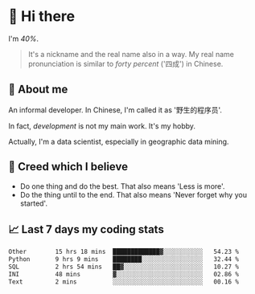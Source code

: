 # 👋 Hi there

I'm *40%*.

> It's a nickname and the real name also in a way.
> My real name pronunciation is similar to *forty percent* ('四成') in Chinese.

## :speech_balloon: About me

An informal developer. In Chinese, I'm called it as '野生的程序员'.

In fact, _development_ is not my main work. It's my hobby.

Actually, I'm a data scientist, especially in geographic data mining.

## :see_no_evil: Creed which I believe

- Do one thing and do the best. That also means 'Less is more'.
- Do the thing until to the end. That also means 'Never forget why you started'.

## :chart_with_upwards_trend: Last 7 days my coding stats

<!--START_SECTION:waka-->

```txt
Other        15 hrs 18 mins  █████████████▓░░░░░░░░░░░   54.23 %
Python       9 hrs 9 mins    ████████░░░░░░░░░░░░░░░░░   32.44 %
SQL          2 hrs 54 mins   ██▓░░░░░░░░░░░░░░░░░░░░░░   10.27 %
INI          48 mins         ▓░░░░░░░░░░░░░░░░░░░░░░░░   02.86 %
Text         2 mins          ░░░░░░░░░░░░░░░░░░░░░░░░░   00.16 %
```

<!--END_SECTION:waka-->
